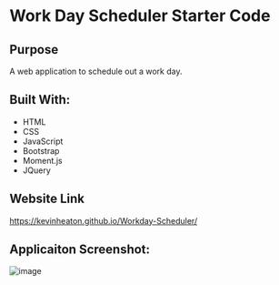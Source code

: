 # Work Day Scheduler Starter Code

## Purpose
A web application to schedule out a work day.

## Built With:
* HTML
* CSS
* JavaScript
* Bootstrap
* Moment.js
* JQuery

## Website Link
https://kevinheaton.github.io/Workday-Scheduler/

## Applicaiton Screenshot:
![image](https://user-images.githubusercontent.com/98269245/158062690-f95d2341-230d-444a-a065-b8c87fd74e58.png)
